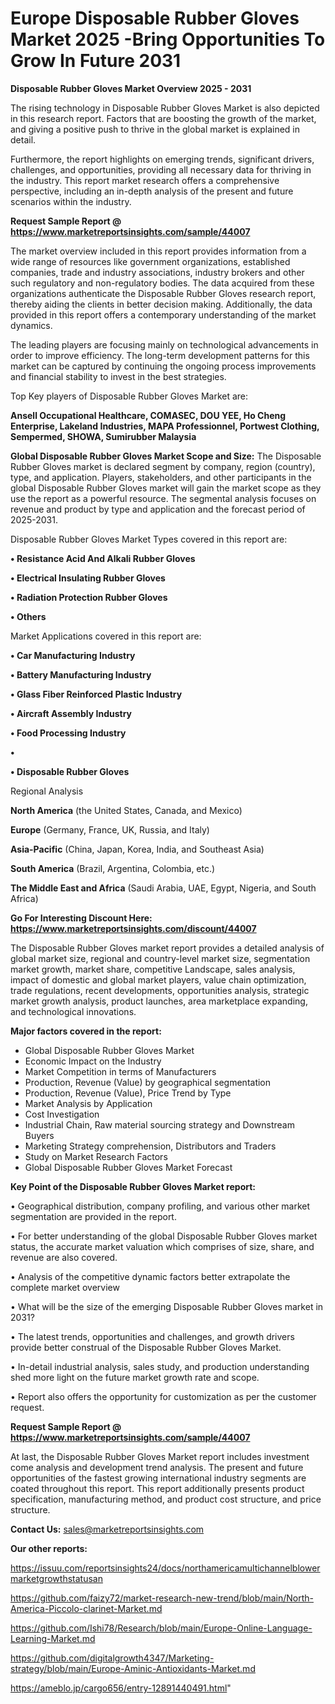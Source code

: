 # Europe Disposable Rubber Gloves Market 2025 -Bring Opportunities To Grow In Future 2031

<Strong> Disposable Rubber Gloves Market Overview 2025 - 2031</strong>

The rising technology in Disposable Rubber Gloves Market is also depicted in this research report. Factors that are boosting the growth of the market, and giving a positive push to thrive in the global market is explained in detail.

Furthermore, the report highlights on emerging trends, significant drivers, challenges, and opportunities, providing all necessary data for thriving in the industry. This report market research offers a comprehensive perspective, including an in-depth analysis of the present and future scenarios within the industry.

<strong>Request Sample Report @ <a href=https://www.marketreportsinsights.com/sample/44007>https://www.marketreportsinsights.com/sample/44007</a></strong>

The market overview included in this report provides information from a wide range of resources like government organizations, established companies, trade and industry associations, industry brokers and other such regulatory and non-regulatory bodies. The data acquired from these organizations authenticate the Disposable Rubber Gloves research report, thereby aiding the clients in better decision making. Additionally, the data provided in this report offers a contemporary understanding of the market dynamics.

The leading players are focusing mainly on technological advancements in order to improve efficiency. The long-term development patterns for this market can be captured by continuing the ongoing process improvements and financial stability to invest in the best strategies.

Top Key players of Disposable Rubber Gloves Market are:

<strong>Ansell Occupational Healthcare, COMASEC, DOU YEE, Ho Cheng Enterprise, Lakeland Industries, MAPA Professionnel, Portwest Clothing, Sempermed, SHOWA, Sumirubber Malaysia</strong>

<strong><b>Global Disposable Rubber Gloves Market Scope and Size:</b></strong>
The Disposable Rubber Gloves market is declared segment by company, region (country), type, and application. Players, stakeholders, and other participants in the global Disposable Rubber Gloves market will gain the market scope as they use the report as a powerful resource. The segmental analysis focuses on revenue and product by type and application and the forecast period of 2025-2031.

Disposable Rubber Gloves Market Types covered in this report are:

<strong>•  Resistance Acid And Alkali Rubber Gloves

•  Electrical Insulating Rubber Gloves

•  Radiation Protection Rubber Gloves

•  Others</strong>

Market Applications covered in this report are:

<strong>•  Car Manufacturing Industry

•  Battery Manufacturing Industry

•  Glass Fiber Reinforced Plastic Industry

•  Aircraft Assembly Industry

•  Food Processing Industry

•  

•  Disposable Rubber Gloves</strong> 

Regional Analysis

<strong>North America</strong> (the United States, Canada, and Mexico)

<strong>Europe</strong> (Germany, France, UK, Russia, and Italy)

<strong>Asia-Pacific</strong> (China, Japan, Korea, India, and Southeast Asia)

<strong>South America</strong> (Brazil, Argentina, Colombia, etc.)

<strong>The Middle East and Africa</strong> (Saudi Arabia, UAE, Egypt, Nigeria, and South Africa)

<strong>Go For Interesting Discount Here: <a href=https://www.marketreportsinsights.com/discount/44007>https://www.marketreportsinsights.com/discount/44007</a></strong>

The Disposable Rubber Gloves market report provides a detailed analysis of global market size, regional and country-level market size, segmentation market growth, market share, competitive Landscape, sales analysis, impact of domestic and global market players, value chain optimization, trade regulations, recent developments, opportunities analysis, strategic market growth analysis, product launches, area marketplace expanding, and technological innovations.

<strong><b>Major factors covered in the report:</b></strong>
<ul>
  <li>Global Disposable Rubber Gloves Market </li>
  <li>Economic Impact on the Industry</li>
  <li>Market Competition in terms of Manufacturers</li>
  <li>Production, Revenue (Value) by geographical segmentation</li>
  <li>Production, Revenue (Value), Price Trend by Type</li>
  <li>Market Analysis by Application</li>
  <li>Cost Investigation</li>
  <li>Industrial Chain, Raw material sourcing strategy and Downstream Buyers</li>
  <li>Marketing Strategy comprehension, Distributors and Traders</li>
  <li>Study on Market Research Factors</li>
  <li>Global Disposable Rubber Gloves Market Forecast</li>
</ul>

<strong><b>Key Point of the Disposable Rubber Gloves Market report:</b></strong>

• Geographical distribution, company profiling, and various other market segmentation are provided in the report.

• For better understanding of the global Disposable Rubber Gloves market status, the accurate market valuation which comprises of size, share, and revenue are also covered.

• Analysis of the competitive dynamic factors better extrapolate the complete market overview

• What will be the size of the emerging Disposable Rubber Gloves market in 2031?

• The latest trends, opportunities and challenges, and growth drivers provide better construal of the Disposable Rubber Gloves Market.

• In-detail industrial analysis, sales study, and production understanding shed more light on the future market growth rate and scope.

• Report also offers the opportunity for customization as per the customer request.

<strong>Request Sample Report @ <a href=https://www.marketreportsinsights.com/sample/44007>https://www.marketreportsinsights.com/sample/44007</a></strong>

At last, the Disposable Rubber Gloves Market report includes investment come analysis and development trend analysis. The present and future opportunities of the fastest growing international industry segments are coated throughout this report. This report additionally presents product specification, manufacturing method, and product cost structure, and price structure.

<strong>Contact Us:</strong>
sales@marketreportsinsights.com

<strong>Our other reports:</strong>

<a href=https://issuu.com/reportsinsights24/docs/northamericamultichannelblowermarketgrowthstatusan>https://issuu.com/reportsinsights24/docs/northamericamultichannelblowermarketgrowthstatusan</a>

<a href=https://github.com/faizy72/market-research-new-trend/blob/main/North-America-Piccolo-clarinet-Market.md>https://github.com/faizy72/market-research-new-trend/blob/main/North-America-Piccolo-clarinet-Market.md</a>

<a href=https://github.com/Ishi78/Research/blob/main/Europe-Online-Language-Learning-Market.md>https://github.com/Ishi78/Research/blob/main/Europe-Online-Language-Learning-Market.md</a>

<a href=https://github.com/digitalgrowth4347/Marketing-strategy/blob/main/Europe-Aminic-Antioxidants-Market.md>https://github.com/digitalgrowth4347/Marketing-strategy/blob/main/Europe-Aminic-Antioxidants-Market.md</a>

<a href=https://ameblo.jp/cargo656/entry-12891440491.html>https://ameblo.jp/cargo656/entry-12891440491.html</a>"
